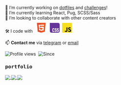 [project_dotfiles]: https://github.com/maxelonej/dotfiles
[project_cac]: https://github.com/maxelonej/communication-activity-core
[project_challenges]: https://github.com/maxelonej/challenges
[contact_tg]: https://t.me/maxelonej
[contact_gmail]: mailto:maxelonej@gmail.com

🔭 I’m currently working on [dotfiles][project_dotfiles] and [challenges][project_challenges]!<br>
🌱 I’m currently learning React, Pug, SCSS/Sass<br>
👯 I’m looking to collaborate with other content creators<br>
🛠 I code with&nbsp;
	<code><a href='https://developer.mozilla.org/en-US/docs/Web/HTML'><img width="40" src="./img/dev logos/html.svg" alt="HTML" title="HTML"/></a></code>&nbsp;
	<code><a href='https://developer.mozilla.org/en-US/docs/Web/CSS'><img width="32" src="./img/dev logos/css.svg" alt="CSS" title="CSS"/></a></code>&nbsp;
	<code><a href='https://developer.mozilla.org/en-US/docs/Web/JavaScript'><img width="32" src="./img/dev logos/javascript.svg" alt="JavaScript" title="JavaScript"/></a></code>
<br>

📫 **Contact me** via [telegram][contact_tg] or [email][contact_gmail]

<div>
	<img src="https://komarev.com/ghpvc/?username=maxelonej&color=brightgreen&abbreviated=true" alt="Profile views" />&nbsp;
	<img src="https://img.shields.io/badge/Since-Nov%202023-brightgreen" alt="Since" />
</div>


### <samp>portfolio</samp>
<a href="https://github.com/maxelonej/fuel-systems">
  <img align="center" src="https://github-readme-stats.vercel.app/api/pin/?username=maxelonej&repo=fuel-systems&show_icons=true&theme=dark" />
</a>
<a href="https://github.com/maxelonej/tech-map">
  <img align="center" src="https://github-readme-stats.vercel.app/api/pin/?username=maxelonej&repo=tech-map&show_icons=true&theme=dark" />
</a>
<a href="https://github.com/maxelonej/communication-activity-core">
  <img align="center" src="https://github-readme-stats.vercel.app/api/pin/?username=maxelonej&repo=communication-activity-core&show_icons=true&theme=dark" />
</a>
